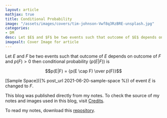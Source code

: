 ```yaml
---
layout: article
mathjax: true
title: Conditional Probability
image: "/assets/images/covers/tim-johnson-Vwf8q3RzBRE-unsplash.jpg"
categories:
- DM
desc: Let $E$ and $F$ be two events such that outcome of $E$ depends on outcome of $F$ and $p(F)>0$ then conditional probability ($p(E | F)$) is 
imagealt: Cover Image for article
---
```


Let $E$ and $F$ be two events such that outcome of $E$ depends on outcome of $F$ and $p(F)>0$ then conditional probability ($p(E | F)$) is

































































































































































































































































































































































































$$p(E|F) = {p(E \cap F) \over p(F)}$$

































































































































































































































































































































































































[Sample Space]({% post_url 2021-06-20-sample-space %}) of event $E$ is changed to $F$.

































































































































































































































































































































































































This blog was published directly from my notes.
To check the source of my notes and images used in this blog, visit <a href="/credits.html" target="_blank">Credits</a>.

To read my notes, download this <a href="https://github.com/bovem/CS" target="blank">repository</a>.